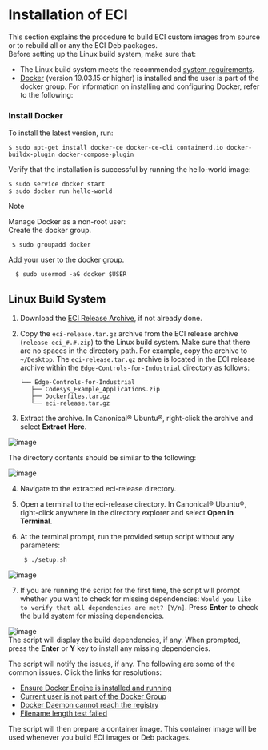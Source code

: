 # Installation of ECI

This section explains the procedure to build ECI custom images from source or to rebuild all or any the ECI Deb packages.  
Before setting up the Linux build system, make sure that:

- The Linux build system meets the recommended [system requirements]().  
- [Docker](https://docs.docker.com/engine/install/ubuntu/)  (version 19.03.15 or higher) is installed and the user is part of the docker group. For information on installing and configuring Docker, refer to the following:

### Install Docker

To install the latest version, run:

    $ sudo apt-get install docker-ce docker-ce-cli containerd.io docker-buildx-plugin docker-compose-plugin

Verify that the installation is successful by running the hello-world image:

    $ sudo service docker start
    $ sudo docker run hello-world

> [!NOTE]
> Manage Docker as a non-root user:  
Create the docker group.

     $ sudo groupadd docker

Add your user to the docker group.

      $ sudo usermod -aG docker $USER

## Linux Build System

1. Download the [ECI Release Archive](), if not already done.
2. Copy the `eci-release.tar.gz` archive from the ECI release archive (`release-eci_#.#.zip`) to the Linux build system. Make sure that there are no spaces in the directory path. For example, copy the archive to `~/Desktop`. The `eci-release.tar.gz` archive is located in the ECI release archive within the `Edge-Controls-for-Industrial` directory as follows:

       └── Edge-Controls-for-Industrial
          ├── Codesys_Example_Applications.zip
          ├── Dockerfiles.tar.gz
          └── eci-release.tar.gz

3. Extract the archive. In Canonical® Ubuntu®, right-click the archive and select **Extract Here**.  

![image](https://github.com/user-attachments/assets/73231c01-0544-40ac-82e4-7064facba32c)  

The directory contents should be similar to the following:  

![image](https://github.com/user-attachments/assets/57cb807f-e1a0-4901-8138-f5f992e53ddd)  

4. Navigate to the extracted eci-release directory.
5. Open a terminal to the eci-release directory. In Canonical® Ubuntu®, right-click anywhere in the directory explorer and select **Open in Terminal**.
6. At the terminal prompt, run the provided setup script without any parameters:

        $ ./setup.sh

![image](https://github.com/user-attachments/assets/beda9e62-c782-4753-92f2-3c9ca234a33c)  

7. If you are running the script for the first time, the script will prompt whether you want to check for missing dependencies: `Would you like to verify that all dependencies are met? [Y/n]`. Press **Enter** to check the build system for missing dependencies.


![image](https://github.com/user-attachments/assets/2b153bf7-4bce-4421-a7e3-7ab387161fc8)  
The script will display the build dependencies, if any. When prompted, press the **Enter** or **Y** key to install any missing dependencies.

The script will notify the issues, if any. The following are some of the common issues. Click the links for resolutions:

- [Ensure Docker Engine is installed and running](https://eci.intel.com/docs/3.3/getstarted/notifications_setup.html#ensure-docker-engine-is-installed-and-running)
- [Current user is not part of the Docker Group](https://eci.intel.com/docs/3.3/getstarted/notifications_setup.html#current-user-not-part-of-docker-group)
- [Docker Daemon cannot reach the registry](https://eci.intel.com/docs/3.3/getstarted/notifications_setup.html#docker-daemon-cannot-reach-registry)
- [Filename length test failed](https://eci.intel.com/docs/3.3/getstarted/notifications_setup.html#filename-length-test-failed)

The script will then prepare a container image. This container image will be used whenever you build ECI images or Deb packages.





